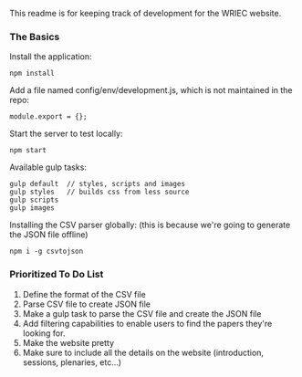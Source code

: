 This readme is for keeping track of development for the WRIEC website.

### The Basics

Install the application: 
````
npm install
````

Add a file named config/env/development.js, which is not maintained in the repo:
````
module.export = {}; 
````

Start the server to test locally:
````
npm start
````

Available gulp tasks:
````
gulp default  // styles, scripts and images
gulp styles   // builds css from less source
gulp scripts
gulp images
````

Installing the CSV parser globally:
(this is because we're going to generate the JSON file offline)
````
npm i -g csvtojson
````

### Prioritized To Do List
1. Define the format of the CSV file
2. Parse CSV file to create JSON file
3. Make a gulp task to parse the CSV file and create the JSON file
4. Add filtering capabilities to enable users to find the papers they're looking for.
5. Make the website pretty
6. Make sure to include all the details on the website (introduction, sessions, plenaries, etc...)